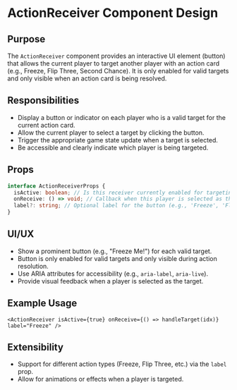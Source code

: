 # ActionReceiver Component Design

## Purpose

The `ActionReceiver` component provides an interactive UI element (button) that allows the current player to target another player with an action card (e.g., Freeze, Flip Three, Second Chance). It is only enabled for valid targets and only visible when an action card is being resolved.

## Responsibilities

- Display a button or indicator on each player who is a valid target for the current action card.
- Allow the current player to select a target by clicking the button.
- Trigger the appropriate game state update when a target is selected.
- Be accessible and clearly indicate which player is being targeted.

## Props

```ts
interface ActionReceiverProps {
  isActive: boolean; // Is this receiver currently enabled for targeting?
  onReceive: () => void; // Callback when this player is selected as the target
  label?: string; // Optional label for the button (e.g., 'Freeze', 'Flip 3')
}
```

## UI/UX

- Show a prominent button (e.g., "Freeze Me!") for each valid target.
- Button is only enabled for valid targets and only visible during action resolution.
- Use ARIA attributes for accessibility (e.g., `aria-label`, `aria-live`).
- Provide visual feedback when a player is selected as the target.

## Example Usage

```tsx
<ActionReceiver isActive={true} onReceive={() => handleTarget(idx)} label="Freeze" />
```

## Extensibility

- Support for different action types (Freeze, Flip Three, etc.) via the `label` prop.
- Allow for animations or effects when a player is targeted.
